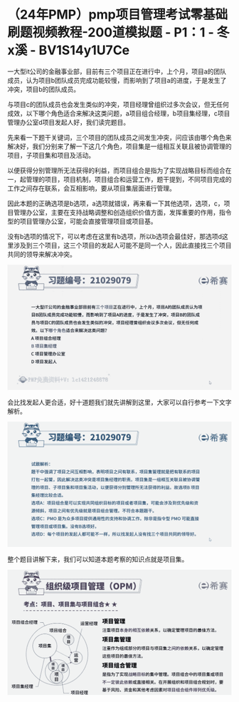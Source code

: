 # （24年PMP）pmp项目管理考试零基础刷题视频教程-200道模拟题 - P1：1 - 冬x溪 - BV1S14y1U7Ce

一大型it公司的金融事业部，目前有三个项目正在进行中，上个月，项目a的团队成员，认为项目b团队成员完成功能较慢，而影响到了项目a的进度，于是发生了冲突，项目b的团队成员。

与项目c的团队成员也会发生类似的冲突，项目经理曾组织过多次会议，但无任何成效，以下哪个角色适合来解决这类问题，a项目组合经理，b项目集经理，c项目管理办公室d项目发起人好，我们读完题目。

先来看一下题干关键词，三个项目的团队成员之间发生冲突，问应该由哪个角色来解决好，我们分别来了解一下这几个角色，项目集是一组相互关联且被协调管理的项目，子项目集和项目及活动。

以便获得分别管理所无法获得的利益，而项目组合是指为了实现战略目标而组合在一，起管理的项目，项目机制，项目组合和运营工作，题干提到，不同项目完成的工作之间存在联系，会互相影响，要从项目集层面进行管理。

因此本题的正确选项是b选项，a选项就错误，再来看一下其他选项，选项，c，项目管理办公室，主要在支持战略调整和创造组织价值方面，发挥重要的作用，指令型的项目管理办公室，可能会直接管理项目或项目基。

没有b选项的情况下，可以考虑在这里有b选项，所以b选项会最佳好，那选项d这里涉及到三个项目，这三个项目的发起人可能不是同一个人，因此直接找三个项目共同的领导来解决冲突。



![](img/0904d0208ebaa8e74010546f8b0bebc7_1.png)

会比找发起人更合适，好十道题我们就先讲解到这里，大家可以自行参考一下文字解析。

![](img/0904d0208ebaa8e74010546f8b0bebc7_3.png)

整个题目讲解下来，我们可以知道本题考察的知识点就是项目集。

![](img/0904d0208ebaa8e74010546f8b0bebc7_5.png)